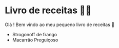 # Livro de receitas :man_cook:

Olá ! Bem vindo ao meu pequeno livro de receitas :wave:

- Strogonoff de frango
- Macarrão Preguiçoso
